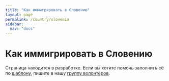 ```yaml
---
title: "Как иммигрировать в Словению"
layout: page
permalink: /country/slovenia
sidebar:
  nav: "docs"
---
```


# Как иммигрировать в Словению

Страница находится в разработке. Если вы хотите помочь заполнить её по [шаблону](/template), пишите в нашу [группу волонтёров](https://t.me/+FHi3FnJaoWJkMDAx).
